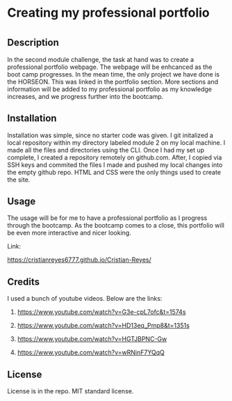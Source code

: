 # Creating my professional portfolio

# <Stepping with the right foot forward>

## Description

In the second module challenge, the task at hand was to create a professional portfolio webpage. The webpage will be enhcanced as the boot camp progresses. In the mean time, the only project we have done is the HORSEON. This was linked in the portfolio section. More sections and information will be added to my professional portfolio as my knowledge increases, and we progress further into the bootcamp.


## Installation

Installation was simple, since no starter code was given. I git initalized a local repository within my directory labeled module 2 on my local machine. I made all the files and directories using the CLI. Once I had my set up complete, I created a repository remotely on github.com. After, I copied via SSH keys and commited the files I made and pushed my local changes into the empty github repo. HTML and CSS were the only things used to create the site.

## Usage
The usage will be for me to have a professional portfolio as I progress through the bootcamp. As the bootcamp comes to a close, this portfolio will be even more interactive and nicer looking.

Link:

 https://cristianreyes6777.github.io/Cristian-Reyes/

## Credits

I used a bunch of youtube videos. Below are the links:

   1. https://www.youtube.com/watch?v=G3e-cpL7ofc&t=1574s

   2. https://www.youtube.com/watch?v=HD13eq_Pmp8&t=1351s

   3. https://www.youtube.com/watch?v=HGTJBPNC-Gw 

   4. https://www.youtube.com/watch?v=wRNinF7YQqQ  



## License

License is in the repo. MIT standard license. 

